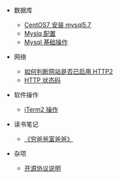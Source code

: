 - 数据库
  - [CentOS7 安装 mysql5.7](database/centos7-installation.md)
  - [Myslq 配置](database/mysql-config.md)
  - [Mysql 基础操作](database/mysql-operations.md)

- 网络
  - [如何判断网站是否已启用 HTTP2](net/http2-judge.md)
  - [HTTP 状态码](net/http-status-code.md)

- 软件操作
  - [iTerm2 操作](soft/iTerm2.md)

- 读书笔记
  - [《穷爸爸富爸爸》](book/Rich-Dad-Poor-Dad.md)
  
- 杂项
  - [开源协议说明](others/open-source-agreement.md)